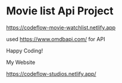 # Movie list Api Project

https://codeflow-movie-watchlist.netlify.app

used https://www.omdbapi.com/ for API

Happy Coding!

My Website

https://codeflow-studios.netlify.app/
